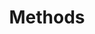 ---
layout: inner
position: left
title: 'Methods'
# date: 2016-02-20 21:15:00
# categories: development design
# tags: Jekyll Sass Bootstrap
# featured_image: '/img/posts/04_phantom-jekyll-1130x864-2x.png'
# project_link: 'https://github.com/jamigibbs'
# button_icon: 'flask'
# button_text: 'Visit Project'
lead_text: "Sample text for the Methods to our project."
---
